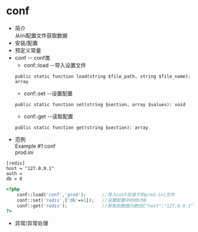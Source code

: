 # conf
* 简介  
从ini配置文件获取数据
* 安装/配置   
* 预定义常量  
* conf -- conf类
    * conf::load --导入设置文件
    ```text
    public static function load(string $file_path, string $file_name): array
    ```   
    * conf::set --设置配置
    ```text
    public static function set(string $section, array $values): void
    ```
    * conf::get --读取配置
    ```text
    public static function get(string $section): array
    ```  
* 范例  
    Example #1 conf  
    prod.ini
```text
[redis]
host = "127.0.0.1"
auth =
db = 0
```
```php
<?php
    conf::load('conf','prod');      //导入conf目录下的prod.ini文件
    conf::set('redis',['db'=>1]);   //设置配置中的db为0
    conf::get('redis');             //获取到数据为数组{"host":"127.0.0.1","auth":"","db":1}
?>
```
* 异常/异常处理  
 